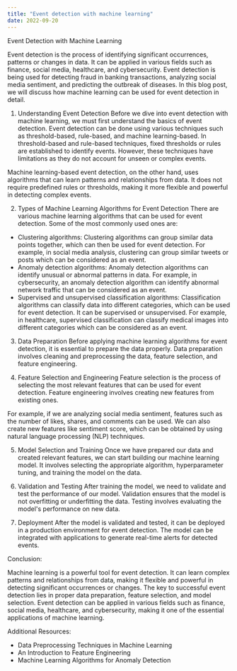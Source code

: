```yaml
---
title: "Event detection with machine learning"
date: 2022-09-20
---
```





Event Detection with Machine Learning

Event detection is the process of identifying significant occurrences, patterns or changes in data. It can be applied in various fields such as finance, social media, healthcare, and cybersecurity. Event detection is being used for detecting fraud in banking transactions, analyzing social media sentiment, and predicting the outbreak of diseases. In this blog post, we will discuss how machine learning can be used for event detection in detail.

1. Understanding Event Detection
Before we dive into event detection with machine learning, we must first understand the basics of event detection. Event detection can be done using various techniques such as threshold-based, rule-based, and machine learning-based. In threshold-based and rule-based techniques, fixed thresholds or rules are established to identify events. However, these techniques have limitations as they do not account for unseen or complex events.

Machine learning-based event detection, on the other hand, uses algorithms that can learn patterns and relationships from data. It does not require predefined rules or thresholds, making it more flexible and powerful in detecting complex events.

2. Types of Machine Learning Algorithms for Event Detection
There are various machine learning algorithms that can be used for event detection. Some of the most commonly used ones are:

- Clustering algorithms: Clustering algorithms can group similar data points together, which can then be used for event detection. For example, in social media analysis, clustering can group similar tweets or posts which can be considered as an event.
- Anomaly detection algorithms: Anomaly detection algorithms can identify unusual or abnormal patterns in data. For example, in cybersecurity, an anomaly detection algorithm can identify abnormal network traffic that can be considered as an event.
- Supervised and unsupervised classification algorithms: Classification algorithms can classify data into different categories, which can be used for event detection. It can be supervised or unsupervised. For example, in healthcare, supervised classification can classify medical images into different categories which can be considered as an event.

3. Data Preparation
Before applying machine learning algorithms for event detection, it is essential to prepare the data properly. Data preparation involves cleaning and preprocessing the data, feature selection, and feature engineering.

4. Feature Selection and Engineering
Feature selection is the process of selecting the most relevant features that can be used for event detection. Feature engineering involves creating new features from existing ones.

For example, if we are analyzing social media sentiment, features such as the number of likes, shares, and comments can be used. We can also create new features like sentiment score, which can be obtained by using natural language processing (NLP) techniques.

5. Model Selection and Training
Once we have prepared our data and created relevant features, we can start building our machine learning model. It involves selecting the appropriate algorithm, hyperparameter tuning, and training the model on the data.

6. Validation and Testing
After training the model, we need to validate and test the performance of our model. Validation ensures that the model is not overfitting or underfitting the data. Testing involves evaluating the model's performance on new data.

7. Deployment
After the model is validated and tested, it can be deployed in a production environment for event detection. The model can be integrated with applications to generate real-time alerts for detected events.

Conclusion:

Machine learning is a powerful tool for event detection. It can learn complex patterns and relationships from data, making it flexible and powerful in detecting significant occurrences or changes. The key to successful event detection lies in proper data preparation, feature selection, and model selection. Event detection can be applied in various fields such as finance, social media, healthcare, and cybersecurity, making it one of the essential applications of machine learning.

Additional Resources:
- Data Preprocessing Techniques in Machine Learning
- An Introduction to Feature Engineering
- Machine Learning Algorithms for Anomaly Detection